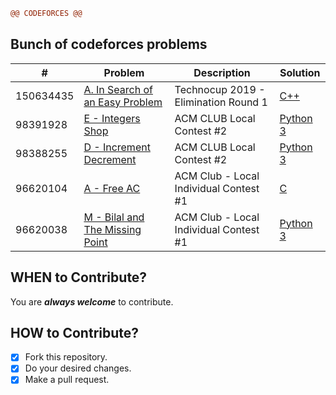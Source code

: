 ```diff
@@ CODEFORCES @@
```

## Bunch of codeforces problems ##


| # | Problem | Description | Solution |
|---| ----- | ---------- | -------- |
|150634435|[A. In Search of an Easy Problem](https://codeforces.com/contest/1030/problem/A)|Technocup 2019 - Elimination Round 1|[C++](./algorithms/C++/InSearchofanEasyProblem/InSearchofanEasyProblem.cpp)|
|98391928|[E - Integers Shop](https://codeforces.com/gym/303640/problem/E)|ACM CLUB Local Contest #2|[Python 3](./algorithms/Python3/IntegersShop/IntegersShop.py)|
|98388255|[D - Increment Decrement](https://codeforces.com/gym/303640/problem/D)|ACM CLUB Local Contest #2|[Python 3](./algorithms/Python3/IncrementDecrement/IncrementDecrement.py)|
|96620104|[A - Free AC](https://codeforces.com/gym/300439/problem/A)|ACM Club - Local Individual Contest #1|[C](./algorithms/C/FreeAC/FreeAC.c)|
|96620038|[M - Bilal and The Missing Point](https://codeforces.com/gym/300439/problem/M)|ACM Club - Local Individual Contest #1|[Python 3](./algorithms/Python3/BilalandTheMissingPoint/BilalandTheMissingPoint.py)|



## WHEN to Contribute? ##
You are ***always welcome*** to contribute.

## HOW to Contribute? ##
- [x] Fork this repository.
- [x] Do your desired changes.
- [x] Make a pull request.
